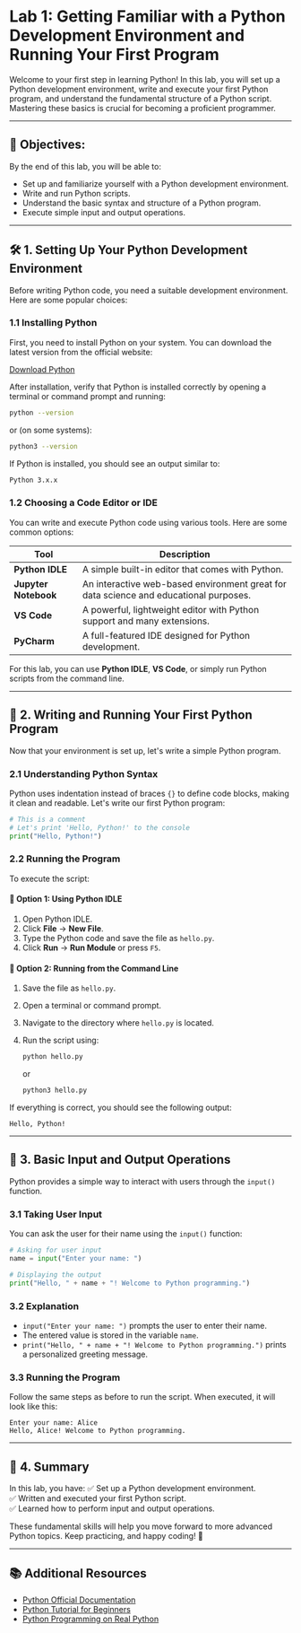 # Lab 1: Getting Familiar with a Python Development Environment and Running Your First Program

Welcome to your first step in learning Python! In this lab, you will set up a Python development environment, write and execute your first Python program, and understand the fundamental structure of a Python script. Mastering these basics is crucial for becoming a proficient programmer.

---

## 📌 Objectives:
By the end of this lab, you will be able to:
- Set up and familiarize yourself with a Python development environment.
- Write and run Python scripts.
- Understand the basic syntax and structure of a Python program.
- Execute simple input and output operations.

---

## 🛠 1. Setting Up Your Python Development Environment

Before writing Python code, you need a suitable development environment. Here are some popular choices:

### 1.1 Installing Python
First, you need to install Python on your system. You can download the latest version from the official website:

[Download Python](https://www.python.org/downloads/)

After installation, verify that Python is installed correctly by opening a terminal or command prompt and running:

```bash
python --version
```

or (on some systems):

```bash
python3 --version
```

If Python is installed, you should see an output similar to:

```bash
Python 3.x.x
```

### 1.2 Choosing a Code Editor or IDE
You can write and execute Python code using various tools. Here are some common options:

| Tool            | Description                                           |
|----------------|-------------------------------------------------------|
| **Python IDLE** | A simple built-in editor that comes with Python.     |
| **Jupyter Notebook** | An interactive web-based environment great for data science and educational purposes. |
| **VS Code** | A powerful, lightweight editor with Python support and many extensions. |
| **PyCharm** | A full-featured IDE designed for Python development. |

For this lab, you can use **Python IDLE**, **VS Code**, or simply run Python scripts from the command line.

---

## 📝 2. Writing and Running Your First Python Program

Now that your environment is set up, let's write a simple Python program.

### 2.1 Understanding Python Syntax
Python uses indentation instead of braces `{}` to define code blocks, making it clean and readable. Let's write our first Python program:

```python
# This is a comment
# Let's print 'Hello, Python!' to the console
print("Hello, Python!")
```

### 2.2 Running the Program
To execute the script:

#### 📌 Option 1: Using Python IDLE
1. Open Python IDLE.
2. Click **File** → **New File**.
3. Type the Python code and save the file as `hello.py`.
4. Click **Run** → **Run Module** or press `F5`.

#### 📌 Option 2: Running from the Command Line
1. Save the file as `hello.py`.
2. Open a terminal or command prompt.
3. Navigate to the directory where `hello.py` is located.
4. Run the script using:

   ```bash
   python hello.py
   ```

   or

   ```bash
   python3 hello.py
   ```

If everything is correct, you should see the following output:

```
Hello, Python!
```

---

## 🔄 3. Basic Input and Output Operations

Python provides a simple way to interact with users through the `input()` function.

### 3.1 Taking User Input
You can ask the user for their name using the `input()` function:

```python
# Asking for user input
name = input("Enter your name: ")

# Displaying the output
print("Hello, " + name + "! Welcome to Python programming.")
```

### 3.2 Explanation
- `input("Enter your name: ")` prompts the user to enter their name.
- The entered value is stored in the variable `name`.
- `print("Hello, " + name + "! Welcome to Python programming.")` prints a personalized greeting message.

### 3.3 Running the Program
Follow the same steps as before to run the script. When executed, it will look like this:

```
Enter your name: Alice
Hello, Alice! Welcome to Python programming.
```

---

## 🎯 4. Summary

In this lab, you have:
✅ Set up a Python development environment.  
✅ Written and executed your first Python script.  
✅ Learned how to perform input and output operations.  

These fundamental skills will help you move forward to more advanced Python topics. Keep practicing, and happy coding! 🚀

---

## 📚 Additional Resources

- [Python Official Documentation](https://docs.python.org/3/)
- [Python Tutorial for Beginners](https://www.w3schools.com/python/)
- [Python Programming on Real Python](https://realpython.com/)
